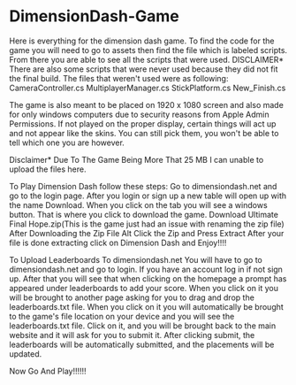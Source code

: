 # DimensionDash-Game
Here is everything for the dimension dash game. To find the code for the game you will need to go to assets then find the file which is labeled scripts. 
From there you are able to see all the scripts that were used. DISCLAIMER* There are also some scripts that were never used because they did not fit the final build. 
The files that weren't used were as following:
CameraController.cs
MultiplayerManager.cs
StickPlatform.cs
New_Finish.cs

The game is also meant to be placed on 1920 x 1080 screen and also made for only windows computers due to security reasons from Apple Admin Permissions. 
If not played on the proper display, certain things will act up and not appear like the skins. You can still pick them, you won't be able to tell which one you are however.

Disclaimer* Due To The Game Being More That 25 MB I can unable to upload the files here.

To Play Dimension Dash follow these steps:
Go to dimensiondash.net and go to the login page.
After you login or sign up a new table will open up with the name Download.
When you click on the tab you will see a windows button. That is where you click to download the game. 
Download Ultimate Final Hope.zip(This is the game just had an issue with renaming the zip file)
After Downloading the Zip File Alt Click the Zip and Press Extract
After your file is done extracting click on Dimension Dash and Enjoy!!!!

To Upload Leaderboards To dimensiondash.net
You will have to go to dimensiondash.net and go to login.
If you have an account log in if not sign up. 
After that you will see that when clicking on the homepage a prompt has appeared under leaderboards to add your score.
When you click on it you will be brought to another page asking for you to drag and drop the leaderboards.txt file.
When you click on it you will automatically be brought to the game's file location on your device and you will see the leaderboards.txt file.
Click on it, and you will be brought back to the main website and it will ask for you to submit it.
After clicking submit, the leaderboards will be automatically submitted, and the placements will be updated.

Now Go And Play!!!!!!
